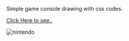 Simple game console drawing with css codes.

[Click Here to see..](https://fatihcaliss.github.io/Nintendo-Game-pad/)

![nintendo](https://github.com/fatihcaliss/html-css/blob/master/nintendo%20gamepad/nintendo.PNG)

